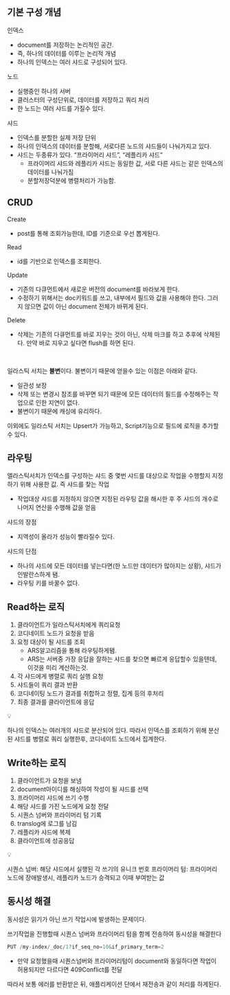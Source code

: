 ## 기본 구성 개념

인덱스

- document를 저장하는 논리적인 공간.
- 즉, 하나의 데이터를 이루는 논리적 개념
- 하나의 인덱스는 여러 샤드로 구성되어 있다.

노드

- 실행중인 하나의 서버
- 클러스터의 구성단위로, 데이터를 저장하고 쿼리 처리
- 한 노드는 여러 샤드를 가질수 있다.

샤드

- 인덱스를 분할한 실제 저장 단위
- 하나의 인덱스의 데이터를 분할해, 서로다른 노드의 샤드들이 나눠가지고 있다.
- 샤드는 두종류가 있다. “프라이머리 샤드”, “레플리카 샤드”
    - 프라이머리 샤드와 레플리카 샤드는 동일한 값, 서로 다른 샤드는 같은 인덱스의 데이터를 나눠가짐
    - 분할저장덕분에 병렬처리가 가능함.

## CRUD

Create

- post를 통해 조회가능한데, ID를 기준으로 우선 뽑게된다.

Read
- id를 기반으로 인덱스를 조회한다.

Update

- 기존의 다큐먼트에서 새로운 버전의 document를 바라보게 한다.
- 수정하기 위해서는 doc키워드를 쓰고, 내부에서 필드와 값을 사용해야 한다. 그러지 않으면 값이 아닌 document 전체가 바뀌게 된다.

Delete

- 삭제는 기존의 다큐먼트를 바로 지우는 것이 아닌, 삭제 마크를 하고 추후에 삭제된다. 만약 바로 지우고 싶다면 flush를 하면 된다.

<br>

일라스틱 서치는 **불변**이다. 불변이기 때문에 얻을수 있는 이점은 아래와 같다.

- 일관성 보장
- 삭제 또는 변경시 참조를 바꾸면 되기 때문에 모든 데이터의 필드를 수정해주는 작업으로 인한 지연이 없다.
- 불변이기 때문에 캐싱에 유리하다.

이외에도 일라스틱 서치는 Upsert가 가능하고, Script기능으로 필드에 로직을 추가할수 있다.

## 라우팅

엘라스틱서치가 인덱스를 구성하는 샤드 중 몇번 샤드를 대상으로 작업을 수행할지 지정하기 위해 사용한 값. 즉 샤드를 찾는 작업

- 작업대상 샤드를 지정하지 않으면 지정된 라우팅 값을 해시한 후 주 샤드의 개수로  나머지 연산을 수행해 값을 얻음

샤드의 장점

- 지역성이 올라가 성능이 빨라질수 있다.

샤드의 단점

- 하나의 샤드에 모든 데이터를 넣는다면(한 노드만 데이터가 많아지는 상황), 샤드가 인발란스하게 됌.
- 라우팅 키를 바꿀수 없다.

## Read하는 로직

1. 클라이언트가 일라스틱서치에게 쿼리요청
2. 코디네이트 노드가 요청을 받음
3. 요청 대상이 될 샤드를 조회
    - ARS알고리즘을 통해 라우팅하게됌.
    - ARS는 서버중 가장 응답을 잘하는 샤드를 찾으면 빠르게 응답할수 있을텐데, 이것을 미리 계산하는것.
4. 각 샤드에게 병렬로 쿼리 실행 요청
5. 샤드들이 쿼리 결과 반환
6. 코디네이팅 노드가 결과를 취합하고 정렬, 집계 등의 후처리
7. 최종 결과를 클라이언트에 응답

<aside>
💡

하나의 인덱스는 여러개의 샤드로 분산되어 있다. 따라서 인덱스를 조회하기 위해 분산된 샤드를 병렬로 쿼리 실행한후, 코디네이트 노드에서 집계한다.

</aside>

## Write하는 로직

1. 클라이언트가 요청을 보냄
2. document아이디를 해싱하여 작성이 될 샤드를 선택
3. 프라이머리 샤드에 쓰기 수행
4. 해당 샤드를 가진 노드에게 요청 전달
5. 시퀀스 넘버와 프라이머리 텀 기록
6. translog에 로그를 남김
7. 레플리카 샤드에 복제
8. 클라이언트에 성공응답

<aside>
💡

시퀀스 넘버: 해당 샤드에서 실행된 각 쓰기의 유니크 번호
프라이머리 텀: 프라이머리 노드에 장애발생시, 레플리카 노드가 승격되고 이때 부여받는 값

</aside>

## 동시성 해결

동시성은 읽기가 아닌 쓰기 작업시에 발생하는 문제이다.

쓰기작업을 진행할때 시퀀스 넘버와 프라이머리 텀을 함께 전송하여 동시성을 해결한다

```jsx
PUT /my-index/_doc/1?if_seq_no=10&if_primary_term=2
```

- 만약 요청했을때 시퀀스넘버와 프라이머리텀이 document와 동일하다면 작업이 허용되지만 다르다면 409Conflict를 전달

따라서 보통 에러를 반환받은 뒤, 애플리케이션 단에서 재전송과 같이 처리를 하게된다.
